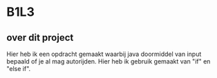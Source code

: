 # B1L3
## over dit project
Hier heb ik een opdracht gemaakt waarbij java doormiddel van input bepaald of je al mag autorijden.
Hier heb ik gebruik gemaakt van "if" en "else if".
